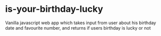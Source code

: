 # is-your-birthday-lucky
 Vanilla javascript web app which takes input from user about his birthday date and favourite number, and returns if users birthday is lucky or not
